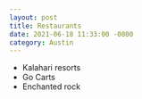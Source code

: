 ```yaml
---
layout: post
title: Restaurants
date: 2021-06-18 11:33:00 -0000
category: Austin
---
```


- Kalahari resorts
- Go Carts
- Enchanted rock
